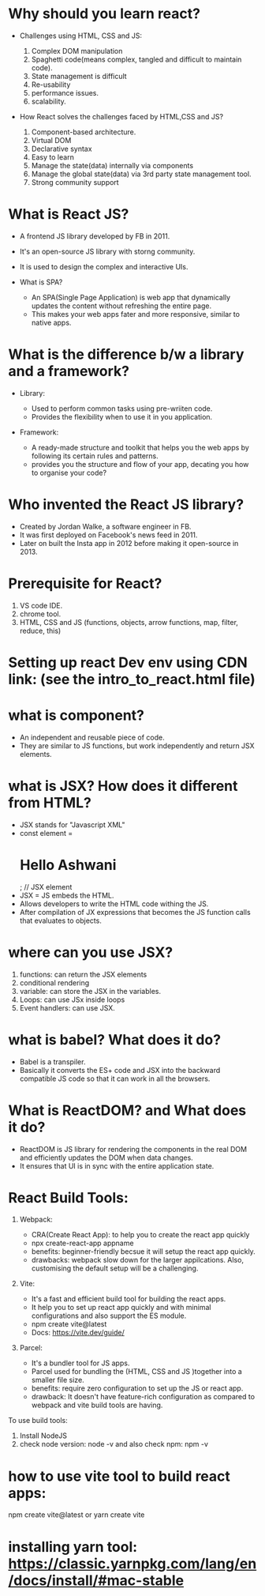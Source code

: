 # Why should you learn react?

- Challenges using HTML, CSS and JS:

  1.  Complex DOM manipulation
  2.  Spaghetti code(means complex, tangled and difficult to maintain code).
  3.  State management is difficult
  4.  Re-usability
  5.  performance issues.
  6.  scalability.

- How React solves the challenges faced by HTML,CSS and JS?

  1.  Component-based architecture.
  2.  Virtual DOM
  3.  Declarative syntax
  4.  Easy to learn
  5.  Manage the state(data) internally via components
  6.  Manage the global state(data) via 3rd party state management tool.
  7.  Strong community support

# What is React JS?

- A frontend JS library developed by FB in 2011.
- It's an open-source JS library with storng community.
- It is used to design the complex and interactive UIs.
- What is SPA?

  - An SPA(Single Page Application) is web app that dynamically updates the content without refreshing the entire page.
  - This makes your web apps fater and more responsive, similar to native apps.

# What is the difference b/w a library and a framework?

- Library:

  - Used to perform common tasks using pre-wriiten code.
  - Provides the flexibility when to use it in you application.

- Framework:

  - A ready-made structure and toolkit that helps you the web apps by following its certain rules and patterns.
  - provides you the structure and flow of your app, decating you how to organise your code?

# Who invented the React JS library?

- Created by Jordan Walke, a software engineer in FB.
- It was first deployed on Facebook's news feed in 2011.
- Later on built the Insta app in 2012 before making it open-source in 2013.

# Prerequisite for React?

1. VS code IDE.
2. chrome tool.
3. HTML, CSS and JS (functions, objects, arrow functions, map, filter, reduce, this)

# Setting up react Dev env using CDN link: (see the intro_to_react.html file)

# what is component?

- An independent and reusable piece of code.
- They are similar to JS functions, but work independently and return JSX elements.

# what is JSX? How does it different from HTML?

- JSX stands for "Javascript XML"
- const element = <h1>Hello Ashwani</h1>; // JSX element
- JSX = JS embeds the HTML.
- Allows developers to write the HTML code withing the JS.
- After compilation of JX expressions that becomes the JS function calls that evaluates to objects.

# where can you use JSX?

1.  functions: can return the JSX elements
2.  conditional rendering
3.  variable: can store the JSX in the variables.
4.  Loops: can use JSx inside loops
5.  Event handlers: can use JSX.

# what is babel? What does it do?

- Babel is a transpiler.
- Basically it converts the ES+ code and JSX into the backward compatible JS code so that it can work in all the browsers.

# What is ReactDOM? and What does it do?

- ReactDOM is JS library for rendering the components in the real DOM and efficiently updates the DOM when data changes.
- It ensures that UI is in sync with the entire application state.

# React Build Tools:

1.  Webpack:

    - CRA(Create React App): to help you to create the react app quickly
    - npx create-react-app appname
    - benefits: beginner-friendly becsue it will setup the react app quickly.
    - drawbacks: webpack slow down for the larger appilcations. Also, customising the default setup will be a challenging.

2.  Vite:

    - It's a fast and efficient build tool for building the react apps.
    - It help you to set up react app quickly and with minimal configurations and also support the ES module.
    - npm create vite@latest
    - Docs: https://vite.dev/guide/

3.  Parcel:

    - It's a bundler tool for JS apps.
    - Parcel used for bundling the (HTML, CSS and JS )together into a smaller file size.
    - benefits: require zero configuration to set up the JS or react app.
    - drawback: It doesn't have feature-rich configuration as compared to webpack and vite build tools are having.

To use build tools:

1. Install NodeJS
2. check node version: node -v and also check npm: npm -v

# how to use vite tool to build react apps:

npm create vite@latest or yarn create vite

# installing yarn tool: https://classic.yarnpkg.com/lang/en/docs/install/#mac-stable
